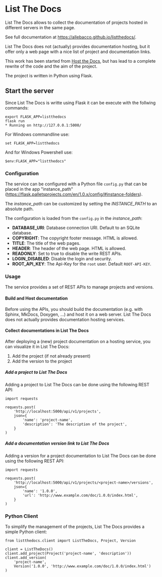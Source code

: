 # List The Docs

List The Docs allows to collect the documentation of projects hosted in
different servers in the same page.

See full documentation at https://allebacco.github.io/listthedocs/.

List The Docs does not (actually) provides documentation hosting, but it
offer only a web page with a nice list of project and documentation links.

This work has been started from [Host the Docs](https://github.com/rgalanakis/hostthedocs),
but has lead to a complete rewrite of the code and the aim of the project.

The project is written in Python using Flask.

## Start the server

Since List The Docs is writte using Flask it can be execute with the follwing
commands:

    export FLASK_APP=listthedocs
    flask run
    * Running on http://127.0.0.1:5000/

For Windows commandline use:

    set FLASK_APP=listthedocs

And for Windows Powershell use:

    $env:FLASK_APP="listthedocs"

### Configuration

The service can be configured with a Python file `config.py` that can be placed in the app
"instance_path" (https://flask.palletsprojects.com/en/1.0.x/config/#instance-folders).

The *instance_path* can be customized by setting the *INSTANCE_PATH* to an absolute path.

The configuration is loaded from the `config.py` in the *instance_path*:

- **DATABASE_URI**: Database connection URI. Default to an SQLite database.
- **COPYRIGHT**: The copyright footer message. HTML is allowed.
- **TITLE**: The title of the web pages.
- **HEADER**: The header of the web page. HTML is allowed.
- **READONLY**: Set to true to disable the write REST APIs.
- **LOGIN_DISABLED**: Disable the login and security.
- **ROOT_API_KEY**: The Api-Key for the `root` user. Default `ROOT-API-KEY`.

### Usage

The service provides a set of REST APIs to manage projects and versions.

#### Build and Host documentation

Before using the APIs, you should build the documentation (e.g. with Sphinx, MkDocs, 
Doxygen, ...) and host it on a web server. List The Docs does not actually provides 
documentation hosting services.

#### Collect documentations in List The Docs

After deploying a (new) project documentation on a hosting service, you can visualize
it in List The Docs:

1. Add the project (if not already present)
2. Add the version to the project

##### Add a project to List The Docs

Adding a project to List The Docs can be done using the following REST API:

    import requests

    requests.post(
        'http://localhost:5000/api/v1/projects', 
        json={
            'name': 'project-name',
            'description': 'The description of the project',
        }
    )


##### Add a documentation version link to List The Docs

Adding a version for a project documentation to List The Docs can be done 
using the following REST API:

    import requests

    requests.post(
        'http://localhost:5000/api/v1/projects/<project-name>/versions', 
        json={
            'name': '1.0.0',
            'url': 'http://www.example.com/doc/1.0.0/index.html',
        }
    )


### Python Client

To simplify the management of the projects, List The Docs provides a 
simple Python client:

    from listthedocs.client import ListTheDocs, Project, Version

    client = ListTheDocs()
    client.add_project(Project('project-name', 'description'))
    client.add_version(
        'project-name', 
        Version('1.0.0', 'http://www.example.com/doc/1.0.0/index.html')
    )